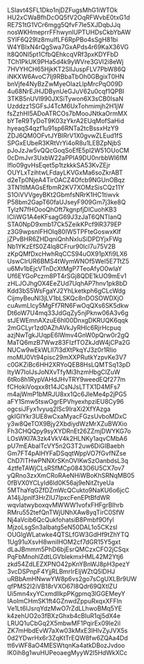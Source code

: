 LSIavt4SFL1Dko1njDZFugsMhG1iWTOk
HU2xCWaBfhDcOQ5fV2OqRFWvbE0txG1d
RE7S1tG1VCr6mgg5QfvF7Ie5XJDqbJJq
nosWKHmeprrFFhwynlUPTUHDsCkbYbAW
SYlF6Q29lz8muIfLF6RpPBo4sSgH81bi
W4YBIxN4rQgSwa7GxAPds4r69KaX36VG
lt8Q0Nl5pt1CfbQEhkcqVRf3pxKDYFbD
TCh1PkUK9PHa5d4k9yWVre3GVl2i8eWj
7HVYHCH65HjkKT2SlIJuspFLV7PbW86Q
iNKXW6AvoC7Ij9RBbaTbOh0GBgixT0HN
bnVjfe4NyBzZwMyeOIazLlpMrcPqO09D
4u68NrEJHJDBynUeGJuV62u0cqf1QPBI
3TKB5nUVl990JXSiTywon6X3sCB0IsaN
Uzddzz1SGFsJ4TcM6UxTohmimjh2H1jW
fsZzhHI5ADoATRCOs7bMooJNtkaOrmMX
bYTeR9TyDoT9K03zYkrA2EUqMofSaHid
hyeaqS4qzf1u91sp6RNTa2tcBssxHzY9
ZDJ6QM0OFvtJYBIRrV1X0gvwZLEud1fS
SPGxEUbeR3KRtVrYi4oR8u1LEBZpNjbS
pJoJzJw5vQQcGoqSoEfE5pl2W51OUoCM
0cDmJvr3UxbW22aPPIA9DU0nrbbWI6fM
Iflo09gvHsEqet5p1tzkkkSA53KvZEjr
OUYLxTzihtwLFdayLKVGxMa6soZkrABT
d2eTp0NjeA4TirOACZ4Ofcb9NGUnOBqz
3TN1tlMAGsEfbmR2KV7XOMzSisCQz11Y
S1OiVVVgeyBKt2GbmfsNRrK1HC1tiwvk
P58bm2GapT60faUJseyF909Gm7j3ke8Q
TylzN7fHOooQhOft7kgnpfjDlCuohKB3
lCliWG1A4eKFsagG69J3zJaT6QNTIanQ
STA0NpD9xmb17Ck5ZeikKPcf9lR379EP
z3G9wpsnIFHOIq80IW5TPFteGoswxKIf
jZPvBHR6ZHDqniQnhNxIuSiDPDYjxFWg
Nb1YKzEfS0Z4lq8CFrur90Icl7u75V2B
zKpQMfDxcHwhRqCCS94uOX91pXfi9LX6
UswCIrUR6BMS4tWymWNOf5WeI5E7TtZ5
u6Mv1bEjcVTnDcXtMgP7TeoAfyO0wIaY
Uf6EYGoPczm8PT4rSGj8QDE1kUO9mEv1
zHLJOJhgOX4EeZUd7UqhAP7hnv1pk8bD
Kdd3bS5WsFgaYJ2YhLketkph6gCLcWdg
CijmyBeuNl3jLV1bLSKQc8nDOSOWDXjO
cuAvmLIcy5MgFf7RN6FwOqQXs6SK5dkw
Dt6oW7U4mq33JdGqZy5njPknw06A3v6g
stJEWEmnAXzuE6hl00DnxgDKRUQK6qqk
2mGCLyr1zd0AZhAVkJyRHIc6RjrHcpuq
azjNwTgkJUqpE6lWmv4GnW0pQrw0r2gQ
MaTQ6mzB7Wwz83FIzfTOZkJdW4jCPa2G
NUCw9wEkWLll7l3dXtPkqYJ3z0r1RIio
moMU0Vt94pisc29mXXPRutkYzpvKe3V7
c0GKZiBc6HH2XRYoQEB8HsLQMTSq13pD
ItyW7IoIJsJoNXvTfyMi3hzmHbgClZuW
6tRo8h1RypVAHdJHvTRY9weedEQf277m
fCHokiVoqxx8t14JCsNJsLTTX1D4MFs7
m4ajWmP1bMRJU8xx1Qc6JleMe4p2jPG5
aFY1Smw5tswOgrEPVhyexhpziEU8Cy96
ogcsiJFyx1vyuq2lSc9IraXi2XfYAzga
gkIGIYkr3UE8wCxaMyacFGzsUvboMDxC
y3w8QeTOX9Bjy2XbdiydWzMrXZuBWXio
Fh3CHQQpy9syXYDRnEt26ZZmjDWYKG7o
LOsWKI7A3zk4VkV4k2HLNKy1aqvCMbA6
pU7mEAbalTcVY5n2G3T2uw6DiGIBaebh
Gm7FT4pAlHYFaDSqqtWppVO7fGvfNZse
ChD7lTHwPNNXrSKnOVIKwSzOanbdsL3q
4ztfeTAWjCLsRSfMCp0843O6U5CX7ov7
yQRno3zxXmCRoRAeNHiWBoKhSRNqMB05
0fBVX0YCLyId6ld0K56aj9eNitZtyeUa
5MThaYqGZfDZmWcQCukto9NaKU6o6jcC
A14ljJpnlf3HrZlU7IpxcFenEPtBfdWR
wqvlatwyboxqvMWWW1vofxFHFgrBIhrb
RMru552tefQnTWjUNhXAw8yqTirC0SfW
Nj4aVcib6QcQukfohatsiB8Pmbf9Ofyl
MjzoLsgSn3aIbatg5eN50DAL1o5CKzsl
OUGlgWLatwke4QTSLfGW3GdHf9tZhYTQ
1Ug91uXsvH8wniIHOM2cf7dGR15Y5gxt
dLaJBmmm5PhD6bjEsrQMCzxCFO2jCSqx
PqFbMnohlZdtLGVblekmxHML42M2Ytj6
zkd54ZdLEZXPNO42pKnYBnWJ8pH3pezY
3vcDSPnpF4YjjRLBmrIrEljWZtQ5lDHJ
uRBbAmHNwwYW8p6vs2go7sCgUXLBr9UW
qfPMS2I2iVB18rVXO67I8Qdr69QXtlZU
Ui5mn4xyYCxmdlIkpPKgpmq3lGGEMeyY
IAoImCHmSK1ft4GZnwdZppuRxqxXFFln
Ve1Lt6lJsrqYdzMwO7rZdLLhwoBMq5YE
k4zehUO2o3fBXzGhxb4cBIuR1qj5dX4e
LRUQ1uCbGq2X5mbwMF1PqirEx09le2il
ZK7mHbdEvW7aXw03kMxE3IHlvZyJVX5s
0d2YDwrHx6r3ZqKtTrEQW8fw6ZQAa4Dd
tt6vWF8aO4MESWtqnKa4atkDBozJvdoo
lK0ih8g1wuHUPeoaegMyyW2l5HdWkXCc
